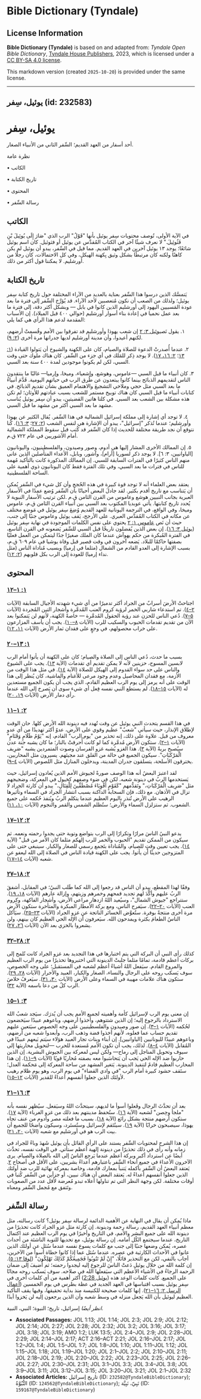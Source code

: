 # Bible Dictionary (Tyndale)

## License Information

**Bible Dictionary (Tyndale)** is based on and adapted from: _Tyndale Open Bible Dictionary_, [Tyndale House Publishers](https://tyndaleopenresources.com/), 2023, which is licensed under a [CC BY-SA 4.0 license](https://creativecommons.org/licenses/by-sa/4.0/legalcode.en).

This markdown version (created `2025-10-20`) is provided under the same license.



--------------------------------

## يوئيل، سِفر (id: 232583)

يوئيل، سِفر
===========

أحد أسفار من العهد القديم؛ السِّفر الثاني من الأنبياء الصغار.

نظرة عامة

• الكاتب

• تاريخ الكتابة

• المحتوى

• رسالة السِّفر

الكاتب
------

في الآية الأولى، تُوصف محتويات سِفر يوئيل بأنها "قَوْلُ" الرب الذي "صَارَ إِلَى يُوئِيلَ بْنِ فَثُوئِيلَ." لا نعرف شيئًا آخر في الكتاب المُقدَّس عن يوئيل أو فثوئيل. كان اسم يوئيل شائعًا؛ يوجد ١٣ يوئيل آخرين في العهد القديم. مما قيل في السِّفر، يبدو أن يوئيل لم يكن كاهنًا ولكنه كان مرتبطًا بشكل وثيق بِكهنة الهيكل، وفي كل الاحتمالات، كان رجلًا من أورشليم. لا يمكننا قول أكثر من ذلك.

تاريخ الكتابة
-------------

يَتمسَّك الذين درسوا هذا السِّفر بعناية بالعديد من الآراء المختلفة حول تاريخ كتابة سِفر يوئيل؛ ولذلك من الصعب أن نكون مُتعصبين لأحد الآراء. قد يُؤرَّخ السِّفر إلى فترة ما بعد عودة المَسبيين اليهود إلى أورشليم الذين كانوا في بابل — وبشكل أكثر دقة، إلى فترة ما بعد عمل نحميا في إعادة بناء أسوار أورشليم (حوالي ٤٠٠ قبل الميلاد). إن الأسباب المقدمة لدعم هذا الرأي هي كما يلي:

١. يقول نَص[يوئيل ٣: ٢](https://ref.ly/Joel3:2) إن شعب يهوذا وأورشليم قد تفرقوا بين الأمم وقُسمتْ أرضهم، لكنهم أعيدوا، وأن مدينة أورشليم لديها جدرانها مرة أخرى ([٢: ٩](https://ref.ly/Joel2:9)).

٢. عندما أُصدرتْ الدعوة للصلاة والصيام، كان على الكهنة والشيوخ أن يَتولوا القيادة ([١: ١٣](https://ref.ly/Joel1:13)؛ [٢: ١٦، ١٧](https://ref.ly/Joel2:16-Joel2:17)). لا يوجد ذِكر للمَلك في أي جزء من السِّفر. كان هناك ملوك حتى وقت السبي، لكن لم يكونوا موجودين لمدة ٤٠٠ سنة بعد السبي.

٣. كان أنبياء ما قبل السبي —عاموس، وهوشع، وإشعياء، وميخا، وإرميا— غالبًا ما ينتقدون الناس لتقديمهم الذبائح بينما كانوا يبتعدون عن طُرق الرب في حياتهم اليومية. قَدَّمَ أنبياءُ ما بعد السبي مثل حجي وملاخي التشجيعَ والاهتمام العميق بشأن تقديم الذبائح. في كتابات أنبياء ما قبل السبي كان هناك توبيخ مستمر للشعب بسبب عبادتهم للأوثان؛ لم تكن هذه مشكلة بين الشعب بعد السبي. في كلتا هاتين القضيتين، يبدو أن سِفر يوئيل يُناسب مشهد ما بعد السبي أكثر من مشهد ما قبل السبي.

٤. لا توجد أي إشارة إلى مملكة إسرائيل الشمالية في هذا السِّفر. يُقال الكثير عن يهوذا وأورشليم؛ عندما تُذكر "إسرائيل"، يبدو أن الإشارة هي لنفس الشعب ([٢: ٢٧](https://ref.ly/Joel2:27)؛ [٣: ١٦](https://ref.ly/Joel3:16)). كُنا نتوقع أن نجد طريقة مختلفة للحديث إذا كان السِّفر قد كُتب قبل سقوط المملكة الشمالية أمام الآشوريين في عام ٧٢٢ ق.م.

٥. إن الممالك الأخرى المشار إليها هي أدوم، وصور وصيدون، والفلسطينيون، واليونانيون \[الياوانيين، ٣: ٦]. لا يوجد ذكر لسوريا \[أرام]، وآشور، وبابل، الأعداء المتأصلين الذين عانى منهم الناس كثيرًا في الفترات السابقة للسبي. إن الممالك المذكورة كانت بالتأكيد مُهمة للناس في فترات ما بعد السبي، وفي تلك الفترة فقط كان اليونانيون ذوي أهمية على الساحة الفلسطينية.

يعتقد بعض العلماء أنه لا توجد قوة كبيرة في هذه الحُجج وأن كل شيء في السِّفر يُمكن أن يَتناسب مع تاريخ أقدم بكثير. لقد جادلَ البعض أحيانًا بأن السِّفر وُضع عمدًا في الأسفار العبرية بجانب النبيين هوشع وعاموس من القرن الثامن ق.م .لكن ترتيب الأسفار النبوية لا يُحدد تاريخ كتابتها. يأتي عوبديا المكتوب بعد السبي بين أنبياء القرن الثامن ق.م، عاموس وميخا، وفي الواقع، في الترجمة اليونانية للعهد القديم وُضِعَ سِفر يوئيل في مَوضع مختلف عن مكانه في الكتاب المُقدَّس العبري. على الأرجح، يَقف يوئيل وعاموس جنبًا إلى جنب، حيث أن نَص [عاموس ١: ٢](https://ref.ly/Amos1:2) يحتوي على نفس الكلمات الموجودة في نهاية سِفر يوئيل ([يوئيل ٣: ١٦](https://ref.ly/Joel3:16)). إن بعض الذين يُفضلون تاريخًا قبل السبي للسِّفر يَضعونه في القرن التاسع، في الفترة المُبكرة من حكم يهوآش عندما كان الملك صغيرًا جدًا ليتمكن من العمل فعليًا بصفتها حاكمًا للبلاد. يَضعه آخرون في وقت قصير قبل وفاة يوشيا في عام ٦٠٩ ق.م، بسبب الإشارة إلى العدو القادم من الشمال (مثلما في إرميا) وبسبب مُناداة الناس (مثل نداء إرميا) للعودة إلى الرب بكل قلوبهم ([٢: ١٢](https://ref.ly/Joel2:12)).

المحتوى
-------

### [١: ١–١٢](https://ref.ly/Joel1:1-Joel1:12)

اجتاحتْ الأرضَ أسرابٌ من الجراد أكثر تدميرًا من أي شيء شهدته الأجيال السابقة (الآيات [٢–٤](https://ref.ly/Joel1:2-Joel1:4)). تم استدعاء شاربي الخمر لرؤية كروم العنب المُدمَّرة وأشجار التين المُجردة (الآيات [٥–٧](https://ref.ly/Joel1:5-Joel1:7)). دُعي الناس للحزن عند رؤية الحقول المُدمَّرة — خاصةً الكهنة، لأنهم لن يَتمكنوا بعد الآن من تقديم تقدمات الحبوب والسكيب للرب (الآيات [٨–١٠](https://ref.ly/Joel1:8-Joel1:10)). يجب أن يأسف المزارعون على خراب محصولهم، في وجعٍ على فقدان ثمار الأرض (الآيات [١١، ١٢](https://ref.ly/Joel1:11-Joel1:12)).

### [١: ١٣–٢٠](https://ref.ly/Joel1:13-Joel1:20)

بسبب ما حدث، دُعي الناس إلى الصلاة والصيام؛ كان على الكهنة أن يأتوا أمام الرب لابسين المسوح، حزينين لأنه لا يمكن تقديم أي تقدمات (الآية [١٣](https://ref.ly/Joel1:13)). يجب على الشيوخ والناس على حد سواء القدوم إلى الهيكل للصلاة (الآية [١٤](https://ref.ly/Joel1:14)). في مثل هذا الوقت من الأزمة، مع فقدان المحاصيل وعدم وجود مرعى للأغنام والماشية، كان يُنظر إلى هذا الوقت على أنه يرمز إلى يوم الرب العظيم القادم، الذي يجب أن يكون الجميع مستعدين له (الآيات [١٥–١٨](https://ref.ly/Joel1:15-Joel1:18)). لم يستطع النبي نفسه فِعل أي شيء سوى أن يَصرخ إلى الله عندما رأى دمار الأرض (الآيات [١٩، ٢٠](https://ref.ly/Joel1:19-Joel1:20)).

### [٢: ١–١١](https://ref.ly/Joel2:1-Joel2:11)

في هذا القسم يتحدث النبي يوئيل عن وقت تُهدد فيه دينونة الله الأرض كلها. حان الوقت لإطلاق الإنذار، حيث سيأتي "شعبٌ" عظيم وقوي على الأرض، عدوٌ أكثر تهديدًا من أي عدو معروف من قبل. علاوة على ذلك، إنه تحذير من "يوم الرب" القادم، إنه "يَوْمُ ظَلَامٍ وَقَتَامٍ" (الآيات [١–٢](https://ref.ly/Joel2:1-Joel2:2)). ستكون الأرض مُدمَّرة كما لو كانت أُحرقتْ بالنار؛ ما كان يشبه جنة عدن سيُصبح بريةً (الآية [٣](https://ref.ly/Joel2:3)). هذا الغزو يُشبه غزو الفرسان وصوت المتمردين يشبه "صَرِيف الْمَرْكَبَاتِ". سيكون الجميع في حالة من القلق عند مجيئهم. يسيرون مثل المحاربين، يخترقون الأسلحة، يتسلقون جدران المدينة، ويدخلون المنازل مثل اللصوص (الآيات [٤–٩](https://ref.ly/Joel2:4-Joel2:9)).

لقد اعتبرَ البعضُ أنه هذا الوصف صورةً لجيوش الأمم الذين يُعادون إسرائيل، حيث يَستخدمها الربُ في دينونة شعبه. لكن في ضوء وصفهم كخيول في المعركة، وضجيجهم مثل "صَرِيف الْمَرْكَبَاتِ،" وتَقدُّمهم "كَقَوْمٍ أَقْوِيَاءَ مُصْطَفِّينَ لِلْقِتَالِ،" يبدو أن كارثة الجراد لا تزال في الأذهان. مع ذلك، فإن السحابة الداكنة بسبب انتشار الجراد في السماء وتأثيرها الرهيب على الأرض تُنذر باليوم العظيم عندما يتكلم الربُ ويُنفذ حُكمه على جميع الشعوب. ثم ستزلزل السماء والأرض؛ ستُظلم الشمس والقمر والنجوم (الآيات [١٠، ١١](https://ref.ly/Joel2:10-Joel2:11)).

### [٢: ١٢–١٧](https://ref.ly/Joel2:12-Joel2:17)

يدعو النبيُ الناسَ مرارًا وتكرارًا إلى الرب بتواضع وتوبة حتى يجدوا رحمته ونعمه. ثم سيكون من الممكن تقديم "الحبوب والخمر للرب إلهكم مثلما كان الأمر من قبل" (الآية [١٤](https://ref.ly/Joel2:14)). يجب تعيين وقتٍ للصيام، والمُناداة بتَجمع رسمي للصغار والكبار. سينبغي حتى على المتزوجين حديثًا أن يأتوا. يجب على الكهنة قيادة الناس في الصلاة إلى الله ليعفو عن شعبه (الآيات [١٤–١٧](https://ref.ly/Joel2:14-Joel2:17)).

### [٢: ١٨–٢٧](https://ref.ly/Joel2:18-Joel2:27)

وفقًا لهذا المقطع، يبدو أن الناس قد رجعوا إلى الله كما طَلب النبيُ؛ في المقابل، أشفقَ الربُ عليهم وأكَّدَ لهم تجديد قمحهم وخمرهم وزيتهم، وإزالة عارهم (الآيات [١٨، ١٩](https://ref.ly/Joel2:18-Joel2:19)). ستتراجع "جيوش الشمال"، وسيُعيد اللهُ ازدهار مراعي الأرض، وأشجار الفاكهة، وكروم العنب (الآيات [٢٠–٢٢](https://ref.ly/Joel2:20-Joel2:22)). سيَفرح الناس، ومع بركة الأمطار المبكرة والمتأخرة ستكون الأرض مرة أخرى منتجةً بوفرة. ستُعوَّض الخسائر الناتجة عن غزو الجراد (الآيات [٢٣–٢٥](https://ref.ly/Joel2:23-Joel2:25)). سيَأكل الناسُ الطعامَ بكثرة ويمدحون الله. سيَعرفون أن الإله الحي العظيم كان بينهم، ولن يشعروا بالخزي بعد الآن (الآيات [٢٦، ٢٧](https://ref.ly/Joel2:26-Joel2:27)).

### [٢: ٢٨–٣٢](https://ref.ly/Joel2:28-Joel2:32)

كذلك رأى النبي أن البركة التي يتم اختبارها في هذا التجديد بعد غزو الجراد كانت تُلمح إلى بركات أعظم قادمة، تمامًا مثلما جلبتْ الدينونة التي اختبروها تحذيرًا من يوم الرب العظيم والمروع القادم. سيَفعل اللهُ أشياءً أعظم لشعبه في المستقبل؛ على وجه الخصوص، سوف يَسكب روحه على الرجال والنساء، الصغار والكبار، العبيد والأحرار (الآيات [٢٨، ٢٩](https://ref.ly/Joel2:28-Joel2:29)). ستكون هناك علامات مهيبة في السماء وعلى الأرض (الآيات [٣٠، ٣١](https://ref.ly/Joel2:30-Joel2:31)). سيَعرفُ خلاصَ الرب كلُ من دعا باسمه (الآية [٣٢](https://ref.ly/Joel2:32)).

### [٣: ١–١٥](https://ref.ly/Joel3:1-Joel3:15)

إن معنى يوم الرب لإسرائيل كأمة وأهميته لجميع الأمم يجب أن يُدرَك. سيَجد شعبُ الله الاسترداد بالرجوع إليه؛ إن الذين شتتوهم، وأخذوا أرضهم، وباعوهم عبيدًا سيَخضعون لحُكمه (الآيات [١–٣](https://ref.ly/Joel3:1-Joel3:3)). إن صور وصيدون والفلسطينيين على وجه الخصوص سيَتعين عليهم تقديم حساب عما فعلوه، لأنهم أخذوا فضة وذهب الرب، وأبعدوا شعبه من أرضهم، وباعوهم عبيدًا لليونانيين \[الياوانيين]. إن أبناء وبنات تجار العبيد هؤلاء سيَتم بَيعهم عبيدًا في المُقابل (الآيات [٤–٨](https://ref.ly/Joel3:4-Joel3:8)). لذلك، يجب أن تكون الأمم مُستعدة للحرب —لتحويل محاريثها إلى سيوف وتحويل المناجل إلى رماح— ولكن ليس لمعركة بين الجيوش البشرية. إن الذين حاربوا ضد الإله الحي يَجب أن يَتحاسَبوا معه بصفته مُحاربًا قويًا (الآيات [٩–١١](https://ref.ly/Joel3:9-Joel3:11)). إن هذا المحارب العظيم قادمٌ لتنفيذ الدينونة. يَتغير المشهد من ساحة المعركة إلى مَحكمة العدل؛ ستَقف حشود كبيرة أمام الرب "في وادي القضاء" في يوم الرب، وهو يوم ظلام رهيب لأولئك الذين جعلوا أنفسهم أعداءً للقدير (الآيات [١٢–١٥](https://ref.ly/Joel3:12-Joel3:15)).

### [٣: ١٦–٢١](https://ref.ly/Joel3:16-Joel3:21)

بعد أن تحدَّثَ الرجال وفَعلوا أسوأ ما لديهم، سيتحدَّث اللهُ وسيَفعل. سيُظهر نفسه بأنه "ملجأ وحِصن" لشعبه (الآية [١٦](https://ref.ly/Joel3:16)). ستُحفظ مدينتهم بعد ذلك من غزو الغرباء (الآية [١٧](https://ref.ly/Joel3:17)). ستكون أرضهم منتجة بشكل رائع (الآية [١٨](https://ref.ly/Joel3:18)). بسبب ما فعلته مصر وأدوم من عنف تجاه يهوذا، سيصبحون خرابًا (الآية [١٩](https://ref.ly/Joel3:19)). سينُتَقم لإسرائيل وستُستَرد، وسيكون واضحًا للجميع أن بيت الرب هو في أورشليم مع شعبه (الآيات [٢٠، ٢١](https://ref.ly/Joel3:20-Joel3:21)).

إن هذا الشرح لمحتويات السِّفر يستند على الرأي القائل بأن يوئيل شَهدَ وباءً للجراد في زمانه وأنه رأى في ذلك تحذيرًا من دينونة إلهية أعظم ستأتي. في الوقت نفسه، تحدَّث أيضًا عن استرداد أكبر وبركة أعظم عندما يَرجع الناسُ إلى الله بالصلاة والصيام. يرى الآخرون الأعداءَ في جميع أنحاء السِّفر باعتبارهم أعداءً بشريين، على الأقل في أصحاح [٢](https://ref.ly/Joel2:1-Joel2:32). يَعتقد البعضُ أن السِّفر بأكمله يَتنبأ بمعارك قادمة، وخاصة بمعركة نهائية للرب ضد أولئك الذين جعلوا أنفسهم أعداءً له. يَعتقد البعض أن هناك نبيين، أو جزأين من السِّفر كُتبا في أوقات مختلفة. لكن وجهة النظر التي تم تناولها أعلاه تبدو مُعرضة لأقل عدد من الصعوبات وتَتفق مع مُجمل السِّفر ومعناه.

رسالة السِّفر
-------------

ماذا يُمكن أن يقال في النهاية عن الأهمية الدائمة لرسالة سِفر يوئيل؟ كانت رسالته، مثل معظم أنبياء العهد القديم، رسالة رحمة ودينونة. إن كارثة مثل غزو الجراد كانت تحذيرًا من دينونة الله على جميع البشر والأمم، في التاريخ وأخيرًا في يوم الرب العظيم عند اكتمال التاريخ، عندما سيجتمع الكُل أمامه. إن رسالة يوئيل، مع تحديها للتوبة الناشئة من أحداث عصره، يُمكن وضعها جنبًا إلى جنب مع كلمات يسوع نفسه عندما سُئل عن أولئك الذين عانوا في الأحداث الكارثية في عصره. عندما سُئل عما إذا كانوا خطاة أسوأ من الآخرين، أجاب بالنفي، لكن مع التحذير قائلًا، "إِنْ لَمْ تَتُوبُوا فَجَمِيعُكُمْ كَذَلِكَ تَهْلِكُونَ" ([لوقا ١٣: ٥](https://ref.ly/Luke13:5)). إن كلمة الله من خلال يوئيل دَعتْ الناسَ للرجوع إليه ليجدوا رحمته؛ ثم أُضيفَ إلى ضمان الرحمة الرجاءُ في الأشياء الأعظم التي سيَفعلها الله في صلاحه. سوف يَسكب روحه مجانًا على الجميع. كانت كلمات الوعد هذه ([يوئيل 2:28](https://ref.ly/Joel2:28)) أكثر أهمية من أي كلمات أخرى في سِفر يوئيل بسبب اقتباسها في العهد الجديد في عظة بطرس في يوم الخمسين ([أعمال الرسل ٢: ١٦–٢١](https://ref.ly/Acts2:16-Acts2:21)). إنها كلمات صحيحة للكنيسة منذ بداية تحقيقها، وفيها يقف التأكيد العظيم ليوئيل بأن الله يَجعل منزله في وسط شعبه وأن الذين يرجعون إليه لن يَخزوا أبدًا.

*انظر أيضًا* إسرائيل، تاريخ؛ النبوة؛ النبي، النبية.

* **Associated Passages:** JOL 1:13; JOL 1:14; JOL 2:3; JOL 2:9; JOL 2:12; JOL 2:14; JOL 2:27; JOL 2:28; JOL 2:32; JOL 3:2; JOL 3:16; JOL 3:17; JOL 3:18; JOL 3:19; AMO 1:2; LUK 13:5; JOL 2:4–JOL 2:9; JOL 2:28–JOL 2:29; JOL 2:14–JOL 2:17; ACT 2:16–ACT 2:21; JOL 2:16–JOL 2:17; JOL 1:2–JOL 1:4; JOL 1:5–JOL 1:7; JOL 1:8–JOL 1:10; JOL 1:11–JOL 1:12; JOL 1:15–JOL 1:18; JOL 1:19–JOL 1:20; JOL 2:1–JOL 2:2; JOL 2:10–JOL 2:11; JOL 2:18–JOL 2:19; JOL 2:20–JOL 2:22; JOL 2:23–JOL 2:25; JOL 2:26–JOL 2:27; JOL 2:30–JOL 2:31; JOL 3:1–JOL 3:3; JOL 3:4–JOL 3:8; JOL 3:9–JOL 3:11; JOL 3:12–JOL 3:15; JOL 3:20–JOL 3:21; JOL 2:1–JOL 2:32
* **Associated Articles:** تاريخ إسرائيل (ID: `232582@TyndaleBibleDictionary`); النُّبُوَّةُ (ID: `124562@TyndaleBibleDictionary`); نَبِيّ، نَبِيَّة (ID: `159167@TyndaleBibleDictionary`)

